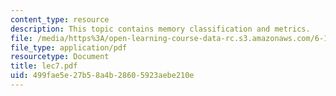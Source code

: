 ```yaml
---
content_type: resource
description: This topic contains memory classification and metrics.
file: /media/https%3A/open-learning-course-data-rc.s3.amazonaws.com/6-111-introductory-digital-systems-laboratory-spring-2006/499fae5e27b58a4b28605923aebe210e_lec7.pdf
file_type: application/pdf
resourcetype: Document
title: lec7.pdf
uid: 499fae5e-27b5-8a4b-2860-5923aebe210e
---
```

